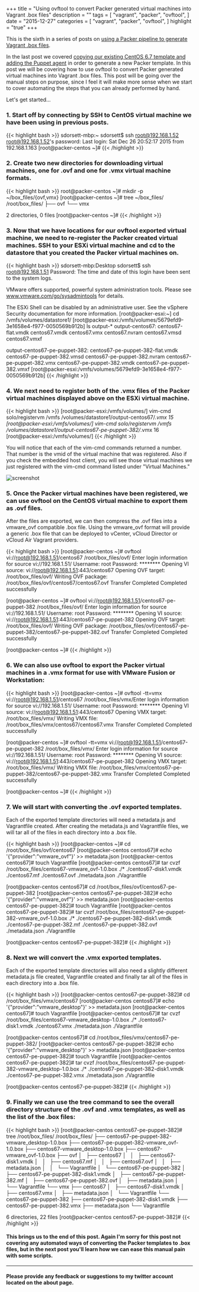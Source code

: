 +++
title = "Using ovftool to convert Packer generated virtual machines into Vagrant .box files"
description = ""
tags = [
    "vagrant",
    "packer",
    "ovftool",
]
date = "2015-12-27"
categories = [
    "vagrant",
    "packer",
    "ovftool",
]
highlight = "true"
+++

This is the sixth in a series of posts on <a href="../2015-12-22-pipeline-for-creating-packer-box-files">using a Packer pipeline to generate Vagrant .box files</a>.

In the last post we covered <a href="../2015-12-26-copy-our-existing-template-and-add-the-puppet-agent">copying our existing CentOS 6.7 template and adding the Puppet agent</a> in order to generate a new Packer template. In this post we will be covering how to use ovftool to convert Packer generated virtual machines into Vagrant .box files. This post will be going over the manual steps on purpose, since I feel it will make more sense when we start to cover automating the steps that you can already performed by hand.

Let's get started...

### 1. Start off by connecting by SSH to CentOS virtual machine we have been using in previous posts.

{{< highlight bash >}}
sdorsett-mbp:~ sdorsett$ ssh root@192.168.1.52
root@192.168.1.52's password:
Last login: Sat Dec 26 20:52:17 2015 from 192.168.1.163
[root@packer-centos ~]#
{{< /highlight >}}

### 2. Create two new directories for downloading virtual machines, one for .ovf and one for .vmx virtual machine formats.

{{< highlight bash >}}
root@packer-centos ~]# mkdir -p ~/box_files/{ovf,vmx}
[root@packer-centos ~]# tree ~/box_files/
/root/box_files/
├── ovf
└── vmx

2 directories, 0 files
[root@packer-centos ~]#
{{< /highlight >}}

### 3. Now that we have locations for our ovftool exported virtual machine, we need to re-register the Packer created virtual machines. SSH to your ESXi virtual machine and cd to the datastore that you created the Packer virtual machines on.

{{< highlight bash >}}
sdorsett-mbp:Desktop sdorsett$ ssh root@192.168.1.51
Password:
The time and date of this login have been sent to the system logs.

VMware offers supported, powerful system administration tools.  Please
see www.vmware.com/go/sysadmintools for details.

The ESXi Shell can be disabled by an administrative user. See the
vSphere Security documentation for more information.
[root@packer-esxi:~] cd /vmfs/volumes/datastore1/
[root@packer-esxi:/vmfs/volumes/5679efd9-3e1658e4-f977-0050569b912b] ls output-*
output-centos67:
centos67-flat.vmdk  centos67.vmdk       centos67.vmx
centos67.nvram      centos67.vmsd       centos67.vmxf

output-centos67-pe-puppet-382:
centos67-pe-puppet-382-flat.vmdk  centos67-pe-puppet-382.vmsd
centos67-pe-puppet-382.nvram      centos67-pe-puppet-382.vmx
centos67-pe-puppet-382.vmdk       centos67-pe-puppet-382.vmxf
[root@packer-esxi:/vmfs/volumes/5679efd9-3e1658e4-f977-0050569b912b]
{{< /highlight >}}

### 4. We next need to register both of the .vmx files of the Packer virtual machines displayed above on the ESXi virtual machine.

{{< highlight bash >}}
[root@packer-esxi:/vmfs/volumes/] vim-cmd solo/registervm /vmfs
/volumes/datastore1/output-centos67/*.vmx
15
[root@packer-esxi:/vmfs/volumes/] vim-cmd solo/registervm /vmfs
/volumes/datastore1/output-centos67-pe-puppet-382/*.vmx
16
[root@packer-esxi:/vmfs/volumes/]
{{< /highlight >}}

You will notice that each of the vim-cmd commands returned a number. That number is the vmid of the virtual machine that was registered. Also if you check the embedded host client, you will see those virtual machines we just registered with the vim-cmd command listed under "Virtual Machines."

![screenshot](/static/01-registered-virtual-machines.png)  

### 5. Once the Packer virtual machines have been registered, we can use ovftool on the CentOS virtual machine to export them as .ovf files.

After the files are exported, we can then compress the .ovf files into a vmware\_ovf compatible .box file. Using the vmware\_ovf format will provide a generic .box file that can be deployed to vCenter, vCloud Director or vCloud Air Vagrant providers.

{{< highlight bash >}}
[root@packer-centos ~]# ovftool vi://root@192.168.1.51/centos67 /root/box_files/ovf/
Enter login information for source vi://192.168.1.51/
Username: root
Password: ********
Opening VI source: vi://root@192.168.1.51:443/centos67
Opening OVF target: /root/box_files/ovf/
Writing OVF package: /root/box_files/ovf/centos67/centos67.ovf
Transfer Completed
Completed successfully

[root@packer-centos ~]# ovftool vi://root@192.168.1.51/centos67-pe-puppet-382 /root/box_files/ovf/
Enter login information for source vi://192.168.1.51/
Username: root
Password: ********
Opening VI source: vi://root@192.168.1.51:443/centos67-pe-puppet-382
Opening OVF target: /root/box_files/ovf/
Writing OVF package: /root/box_files/ovf/centos67-pe-puppet-382/centos67-pe-puppet-382.ovf
Transfer Completed
Completed successfully

[root@packer-centos ~]#
{{< /highlight >}}

### 6. We can also use ovftool to export the Packer virtual machines in a .vmx format for use with VMware Fusion or Workstation:

{{< highlight bash >}}
[root@packer-centos ~]# ovftool -tt=vmx vi://root@192.168.1.51/centos67 /root/box_files/vmx/Enter login information for source vi://192.168.1.51/
Username: root
Password: ********
Opening VI source: vi://root@192.168.1.51:443/centos67
Opening VMX target: /root/box_files/vmx/
Writing VMX file: /root/box_files/vmx/centos67/centos67.vmx
Transfer Completed
Completed successfully

[root@packer-centos ~]# ovftool -tt=vmx vi://root@192.168.1.51/centos67-pe-puppet-382 /root/box_files/vmx/
Enter login information for source vi://192.168.1.51/
Username: root
Password: ********
Opening VI source: vi://root@192.168.1.51:443/centos67-pe-puppet-382
Opening VMX target: /root/box_files/vmx/
Writing VMX file: /root/box_files/vmx/centos67-pe-puppet-382/centos67-pe-puppet-382.vmx
Transfer Completed
Completed successfully

[root@packer-centos ~]#
{{< /highlight >}}

### 7. We will start with converting the .ovf exported templates.

Each of the exported template directories will need a metadata.js and Vagrantfile created. After creating the metadata.js and Vagrantfile files, we will tar all of the files in each directory into a .box file.

{{< highlight bash >}}
[root@packer-centos ~]# cd /root/box_files/ovf/centos67
[root@packer-centos centos67]# echo '{"provider":"vmware_ovf"}' >> metadata.json
[root@packer-centos centos67]# touch Vagrantfile
[root@packer-centos centos67]# tar cvzf /root/box_files/centos67-vmware_ovf-1.0.box ./*
./centos67-disk1.vmdk
./centos67.mf
./centos67.ovf
./metadata.json
./Vagrantfile

[root@packer-centos centos67]# cd /root/box_files/ovf/centos67-pe-puppet-382
[root@packer-centos centos67-pe-puppet-382]# echo '{"provider":"vmware_ovf"}' >> metadata.json
[root@packer-centos centos67-pe-puppet-382]# touch Vagrantfile
[root@packer-centos centos67-pe-puppet-382]# tar cvzf /root/box_files/centos67-pe-puppet-382-vmware_ovf-1.0.box ./*
./centos67-pe-puppet-382-disk1.vmdk
./centos67-pe-puppet-382.mf
./centos67-pe-puppet-382.ovf
./metadata.json
./Vagrantfile

[root@packer-centos centos67-pe-puppet-382]#
{{< /highlight >}}

### 8. Next we will convert the .vmx exported templates.

Each of the exported template directories will also need a slightly different metadata.js file created, Vagrantfile created and finally tar all of the files in each directory into a .box file.

{{< highlight bash >}}
[root@packer-centos centos67-pe-puppet-382]# cd /root/box_files/vmx/centos67
[root@packer-centos centos67]# echo '{"provider":"vmware_desktop"}' >> metadata.json
[root@packer-centos centos67]# touch Vagrantfile
[root@packer-centos centos67]# tar cvzf /root/box_files/centos67-vmware_desktop-1.0.box ./*
./centos67-disk1.vmdk
./centos67.vmx
./metadata.json
./Vagrantfile

[root@packer-centos centos67]# cd /root/box_files/vmx/centos67-pe-puppet-382/
[root@packer-centos centos67-pe-puppet-382]# echo '{"provider":"vmware_desktop"}' >> metadata.json
[root@packer-centos centos67-pe-puppet-382]# touch Vagrantfile
[root@packer-centos centos67-pe-puppet-382]# tar cvzf /root/box_files/centos67-pe-puppet-382-vmware_desktop-1.0.box ./*
./centos67-pe-puppet-382-disk1.vmdk
./centos67-pe-puppet-382.vmx
./metadata.json
./Vagrantfile

[root@packer-centos centos67-pe-puppet-382]#
{{< /highlight >}}

### 9. Finally we can use the tree command to see the overall directory structure of the .ovf and .vmx templates, as well as the list of the .box files:

{{< highlight bash >}}
[root@packer-centos centos67-pe-puppet-382]# tree /root/box_files/
/root/box_files/
├── centos67-pe-puppet-382-vmware_desktop-1.0.box
├── centos67-pe-puppet-382-vmware_ovf-1.0.box
├── centos67-vmware_desktop-1.0.box
├── centos67-vmware_ovf-1.0.box
├── ovf
│   ├── centos67
│   │   ├── centos67-disk1.vmdk
│   │   ├── centos67.mf
│   │   ├── centos67.ovf
│   │   ├── metadata.json
│   │   └── Vagrantfile
│   └── centos67-pe-puppet-382
│       ├── centos67-pe-puppet-382-disk1.vmdk
│       ├── centos67-pe-puppet-382.mf
│       ├── centos67-pe-puppet-382.ovf
│       ├── metadata.json
│       └── Vagrantfile
└── vmx
    ├── centos67
    │   ├── centos67-disk1.vmdk
    │   ├── centos67.vmx
    │   ├── metadata.json
    │   └── Vagrantfile
    └── centos67-pe-puppet-382
        ├── centos67-pe-puppet-382-disk1.vmdk
        ├── centos67-pe-puppet-382.vmx
        ├── metadata.json
        └── Vagrantfile

6 directories, 22 files
[root@packer-centos centos67-pe-puppet-382]#
{{< /highlight >}}

#### This brings us to the end of this post. Again I'm sorry for this post not covering any automated ways of converting the Packer templates to .box files, but in the next post you'll learn how we can ease this manual pain with some  scripts.

---

#### Please provide any feedback or suggestions to my twitter account located on the about page.
